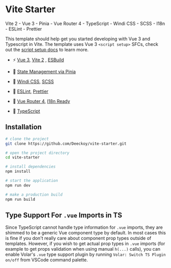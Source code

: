 # Vite Starter

Vite 2 - Vue 3 - Pinia - Vue Router 4 - TypeScript - Windi CSS - SCSS - I18n - ESLint - Prettier

This template should help get you started developing with Vue 3 and Typescript in Vite. The template uses Vue
3 `<script setup>` SFCs, check out
the [script setup docs](https://v3.vuejs.org/api/sfc-script-setup.html#sfc-script-setup) to learn more.

- ⚡️ [Vue 3](https://github.com/vuejs/vue-next), [Vite 2](https://github.com/vitejs/vite)
  , [ESBuild](https://github.com/evanw/esbuild)

- 🍍 [State Management via Pinia](https://pinia.esm.dev/)

- 🎨 [Windi CSS](https://github.com/windicss/windicss), [SCSS](https://sass-lang.com/)

- 🎨 [ESLint](https://eslint.org/), [Prettier](https://prettier.io)

- 🦾 [Vue Router 4](https://router.vuejs.org/guide/), [I18n Ready](https://vue-i18n.intlify.dev/)

- 🦾 [TypeScript](https://www.typescriptlang.org/)

## Installation

```bash
# clone the project
git clone https://github.com/Deeckoy/vite-starter.git

# open the project directory
cd vite-starter

# install dependencies
npm install

# start the application
npm run dev

# make a production build
npm run build
```

## Type Support For `.vue` Imports in TS

Since TypeScript cannot handle type information for `.vue` imports, they are shimmed to be a generic Vue component type
by default. In most cases this is fine if you don't really care about component prop types outside of templates.
However, if you wish to get actual prop types in `.vue` imports (for example to get props validation when using
manual `h(...)` calls), you can enable Volar's `.vue` type support plugin by running `Volar: Switch TS Plugin on/off`
from VSCode command palette.
